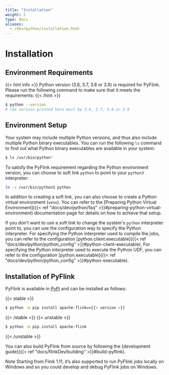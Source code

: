 ```yaml
---
title: "Installation"
weight: 2
type: docs
aliases:
  - /dev/python/installation.html
---
```

<!--
Licensed to the Apache Software Foundation (ASF) under one
or more contributor license agreements.  See the NOTICE file
distributed with this work for additional information
regarding copyright ownership.  The ASF licenses this file
to you under the Apache License, Version 2.0 (the
"License"); you may not use this file except in compliance
with the License.  You may obtain a copy of the License at

  http://www.apache.org/licenses/LICENSE-2.0

Unless required by applicable law or agreed to in writing,
software distributed under the License is distributed on an
"AS IS" BASIS, WITHOUT WARRANTIES OR CONDITIONS OF ANY
KIND, either express or implied.  See the License for the
specific language governing permissions and limitations
under the License.
-->

# Installation

## Environment Requirements

{{< hint info >}}
Python version (3.6, 3.7, 3.8 or 3.9) is required for PyFlink. Please run the following command to make sure that it meets the requirements:
{{< /hint >}}

```bash
$ python --version
# the version printed here must be 3.6, 3.7, 3.8 or 3.9
```

## Environment Setup

Your system may include multiple Python versions, and thus also include multiple Python binary executables. You can run the following
`ls` command to find out what Python binary executables are available in your system:

```bash
$ ls /usr/bin/python*
```

To satisfy the PyFlink requirement regarding the Python environment version, you can choose to soft link `python` to point to your `python3` interpreter:

```bash
ln -s /usr/bin/python3 python
```

In addition to creating a soft link, you can also choose to create a Python virtual environment (`venv`). You can refer to the [Preparing Python Virtual Environment]({{< ref "docs/dev/python/faq" >}}#preparing-python-virtual-environment) documentation page for details on how to achieve that setup.

If you don’t want to use a soft link to change the system's `python` interpreter point to, you can use the configuration way to specify the Python interpreter.
For specifying the Python interpreter used to compile the jobs, you can refer to the configuration [python.client.executable]({{< ref "docs/dev/python/python_config" >}}#python-client-executable).
For specifying the Python interpreter used to execute the Python UDF, you can refer to the configuration [python.executable]({{< ref "docs/dev/python/python_config" >}}#python-executable).

## Installation of PyFlink

PyFlink is available in [PyPi](https://pypi.org/project/apache-flink/) and can be installed as follows:

{{< stable >}}
```bash
$ python -m pip install apache-flink=={{< version >}}
```
{{< /stable >}}
{{< unstable >}}
```bash
$ python -m pip install apache-flink
```
{{< /unstable >}}

You can also build PyFlink from source by following the [development guide]({{< ref "docs/flinkDev/building" >}}#build-pyflink).

<span class="label label-info">Note</span> Starting from Flink 1.11, it’s also supported to run
PyFlink jobs locally on Windows and so you could develop and debug PyFlink jobs on Windows.
